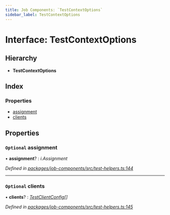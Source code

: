 ```yaml
---
title: Job Components: `TestContextOptions`
sidebar_label: TestContextOptions
---
```


# Interface: TestContextOptions

## Hierarchy

* **TestContextOptions**

## Index

### Properties

* [assignment](testcontextoptions.md#optional-assignment)
* [clients](testcontextoptions.md#optional-clients)

## Properties

### `Optional` assignment

• **assignment**? : *i.Assignment*

*Defined in [packages/job-components/src/test-helpers.ts:144](https://github.com/terascope/teraslice/blob/b843209f9/packages/job-components/src/test-helpers.ts#L144)*

___

### `Optional` clients

• **clients**? : *[TestClientConfig](testclientconfig.md)[]*

*Defined in [packages/job-components/src/test-helpers.ts:145](https://github.com/terascope/teraslice/blob/b843209f9/packages/job-components/src/test-helpers.ts#L145)*

